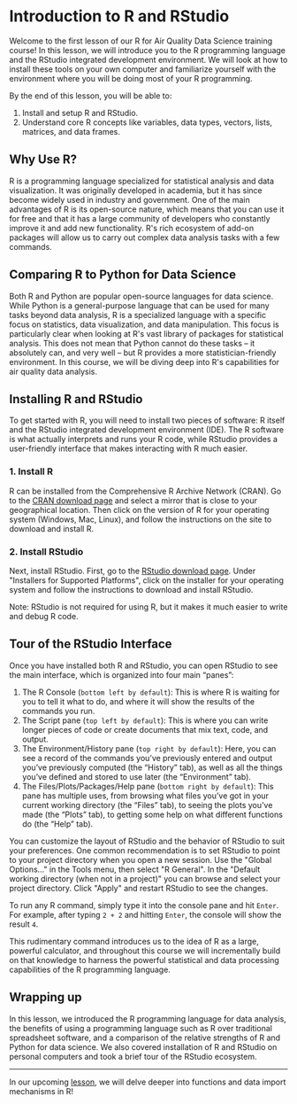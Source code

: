 # Introduction to R and RStudio

Welcome to the first lesson of our R for Air Quality Data Science training course! In this lesson, we will introduce you to the R programming language and the RStudio integrated development environment. We will look at how to install these tools on your own computer and familiarize yourself with the environment where you will be doing most of your R programming. 

By the end of this lesson, you will be able to:
1. Install and setup R and RStudio.
2. Understand core R concepts like variables, data types, vectors, lists, matrices, and data frames.

## Why Use R?

R is a programming language specialized for statistical analysis and data visualization. It was originally developed in academia, but it has since become widely used in industry and government. One of the main advantages of R is its open-source nature, which means that you can use it for free and that it has a large community of developers who constantly improve it and add new functionality. R's rich ecosystem of add-on packages will allow us to carry out complex data analysis tasks with a few commands.

## Comparing R to Python for Data Science

Both R and Python are popular open-source languages for data science. While Python is a general-purpose language that can be used for many tasks beyond data analysis, R is a specialized language with a specific focus on statistics, data visualization, and data manipulation. This focus is particularly clear when looking at R's vast library of packages for statistical analysis. This does not mean that Python cannot do these tasks – it absolutely can, and very well – but R provides a more statistician-friendly environment. In this course, we will be diving deep into R's capabilities for air quality data analysis.

## Installing R and RStudio

To get started with R, you will need to install two pieces of software: R itself and the RStudio integrated development environment (IDE). The R software is what actually interprets and runs your R code, while RStudio provides a user-friendly interface that makes interacting with R much easier.

### 1. Install R

R can be installed from the Comprehensive R Archive Network (CRAN). Go to the [CRAN download page](https://cran.r-project.org/mirrors.html) and select a mirror that is close to your geographical location. Then click on the version of R for your operating system (Windows, Mac, Linux), and follow the instructions on the site to download and install R.

### 2. Install RStudio

Next, install RStudio. First, go to the [RStudio download page](https://www.rstudio.com/products/rstudio/download/#download). Under "Installers for Supported Platforms", click on the installer for your operating system and follow the instructions to download and install RStudio. 

Note: RStudio is not required for using R, but it makes it much easier to write and debug R code. 

## Tour of the RStudio Interface

Once you have installed both R and RStudio, you can open RStudio to see the main interface, which is organized into four main “panes”:

1. The R Console (`bottom left by default`): This is where R is waiting for you to tell it what to do, and where it will show the results of the commands you run.
2. The Script pane (`top left by default`): This is where you can write longer pieces of code or create documents that mix text, code, and output.
3. The Environment/History pane (`top right by default`): Here, you can see a record of the commands you’ve previously entered and output you’ve previously computed (the “History” tab), as well as all the things you’ve defined and stored to use later (the “Environment” tab).
4. The Files/Plots/Packages/Help pane (`bottom right by default`): This pane has multiple uses, from browsing what files you’ve got in your current working directory (the “Files” tab), to seeing the plots you’ve made (the “Plots” tab), to getting some help on what different functions do (the “Help” tab). 

You can customize the layout of RStudio and the behavior of RStudio to suit your preferences. One common recommendation is to set RStudio to point to your project directory when you open a new session. Use the "Global Options…" in the Tools menu, then select "R General". In the "Default working directory (when not in a project)" you can browse and select your project directory. Click "Apply" and restart RStudio to see the changes.

To run any R command, simply type it into the console pane and hit `Enter`. For example, after typing `2 + 2` and hitting `Enter`, the console will show the result `4`.

This rudimentary command introduces us to the idea of R as a large, powerful calculator, and throughout this course we will incrementally build on that knowledge to harness the powerful statistical and data processing capabilities of the R programming language.

## Wrapping up
 
In this lesson, we introduced the R programming language for data analysis, the benefits of using a programming language such as R over traditional spreadsheet software, and a comparison of the relative strengths of R and Python for data science. We also covered installation of R and RStudio on personal computers and took a brief tour of the RStudio ecosystem.

----

In our upcoming [lesson](2-Functions-and-Data-Import/readme.md), we will delve deeper into functions and data import mechanisms in R!